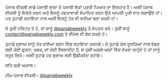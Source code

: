 ਪੰਜਾਬ ਵੀਕਲੀ ਸਾਡੇ ਪੰਜਾਬੀ ਭਾਸ਼ਾ ਤੇ ਪੰਜਾਬੀ ਲੋਕਾਂ ਪ੍ਰਤੀ ਪਿਆਰ ਦਾ ਇਜ਼ਹਾਰ ਹੈ। ਅਸੀਂ ਪੰਜਾਬ ਵੀਕਲੀ ਨੂੰ ਇਕੱਠੇ ਕਰਨ ਅਤੇ ਇਸਨੂੰ ਹਫਤਾਵਾਰੀ ਸੰਪਾਦਿਤ ਕਰਨ ਉਤੇ ਆਪਣੀ ਪੂਰੀ ਵਾਹ ਲਗਾਉਂਦੇ ਹਾਂ। ਪਰ ਤੁਹਾਡੀ ਸਹਾਇਤਾ ਨਾਲ ਅਸੀਂ ਇਸਨੂੰ ਹੋਰ ਵੀ ਵਧੀਆ ਬਣਾ ਸਕਦੇ ਹਾਂ।

ਜੇ ਤੁਸੀਂ ਟਵਿਟਰ ਤੇ ਹੋ, ਤਾਂ ਸਾਨੂੰ [@panjabweekly](http://twitter.com/panjabweekly) ਤੇ ਸੰਪਰਕ ਕਰੋ। ਤੁਸੀਂ ਸਾਨੂੰ [contact@panjabweekly.com](mailto:contact@panjabweekly.com) ਤੇ ਈਮੇਲ ਵੀ ਭੇਜ ਸਕਦੇ ਹੋ।

ਤੁਹਾਡੇ ਸੁਝਾਅ ਸਾਨੂੰ ਹੋਰ ਵਧੀਆ ਬਣਨ ਵਿੱਚ ਸਹਾਇਤਾ ਕਰਨਗੇ। ਜੇ ਤੁਹਾਡੇ ਕੋਲ ਦੂਸਰਿਆਂ ਨਾਲ ਵੰਡਣ ਲਈ ਕੋਈ ਫੁ਼ਰਨਾ, ਖ਼ਬਰ, ਜਾਂ ਕੋਈ ਵੈਬਸਾਈਟ ਹੈ, ਜੋ ਤੁਸੀਂ ਅਗਲੇ ਅੰਕਾਂ ਵਿੱਚ ਵੇਖਣਾ ਚਾਹੁੰਦੇ ਹੋ ਤਾਂ ਸਾਨੂੰ ਜਰੂਰ ਲਿਖੋ। ਅਸੀਂ ਤੁਹਾਡੇ ਹਰ ਸੁਝਾਅ ਲਈ ਉਡੀਕਵੰਦ ਰਹਾਂਗੇ। 

ਸਤਿ ਸ਼੍ਰੀ ਅਕਾਲ।

ਟੀਮ ਪੰਜਾਬ ਵੀਕਲੀ।
[@panjabweekly](http://twitter.com/panjabweeklyaskang)